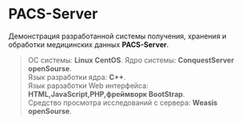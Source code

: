 # PACS-Server

Демонстрация разработанной системы получения, хранения и обработки медицинских данных  **PACS-Server**.

> ОС системы: **Linux CentOS**. 
> Ядро системы: **ConquestServer openSourse**.  
> Язык разработки ядра: **C++**.  
> Язык рарзаботки Web интерфейса: **HTML,JavaScript,PHP,фреймворк BootStrap**.   
> Средство просмотра исследований с сервера: **Weasis openSourse**.  
